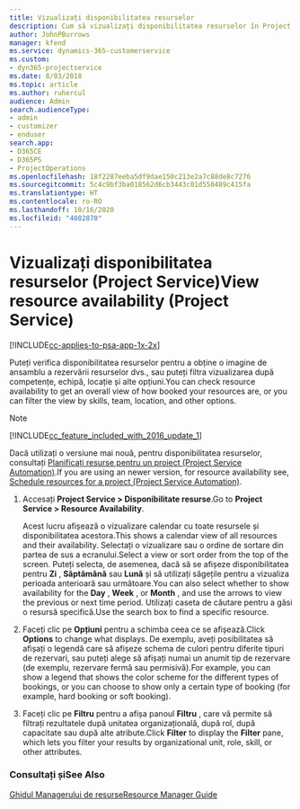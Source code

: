 ```yaml
---
title: Vizualizați disponibilitatea resurselor
description: Cum să vizualizați disponibilitatea resurselor în Project Service
author: JohnPBurrows
manager: kfend
ms.service: dynamics-365-customerservice
ms.custom:
- dyn365-projectservice
ms.date: 8/03/2018
ms.topic: article
ms.author: ruhercul
audience: Admin
search.audienceType:
- admin
- customizer
- enduser
search.app:
- D365CE
- D365PS
- ProjectOperations
ms.openlocfilehash: 18f2287eeba5df9dae150c213e2a7c88de8c7276
ms.sourcegitcommit: 5c4c9bf3ba018562d6cb3443c01d550489c415fa
ms.translationtype: HT
ms.contentlocale: ro-RO
ms.lasthandoff: 10/16/2020
ms.locfileid: "4082870"
---
```

# <a name="view-resource-availability-project-service"></a><span data-ttu-id="673b2-103">Vizualizați disponibilitatea resurselor (Project Service)</span><span class="sxs-lookup"><span data-stu-id="673b2-103">View resource availability (Project Service)</span></span>

[!INCLUDE[cc-applies-to-psa-app-1x-2x](../includes/cc-applies-to-psa-app-1x-2x.md)]

<span data-ttu-id="673b2-104">Puteți verifica disponibilitatea resurselor pentru a obține o imagine de ansamblu a rezervării resurselor dvs., sau puteți filtra vizualizarea după competențe, echipă, locație și alte opțiuni.</span><span class="sxs-lookup"><span data-stu-id="673b2-104">You can check resource availability to get an overall view of how booked your resources are, or you can filter the view by skills, team, location, and other options.</span></span>  
  
> [!NOTE]
> [!INCLUDE[cc_feature_included_with_2016_update_1](../includes/cc-feature-included-with-2016-update-1.md)]  
> 
>  <span data-ttu-id="673b2-105">Dacă utilizați o versiune mai nouă, pentru disponibilitatea resurselor, consultați [Planificați resurse pentru un proiect (Project Service Automation)](../psa/schedule-resources-project.md).</span><span class="sxs-lookup"><span data-stu-id="673b2-105">If you are using an newer version, for resource availability see, [Schedule resources for a project (Project Service Automation)](../psa/schedule-resources-project.md).</span></span>  

1. <span data-ttu-id="673b2-106">Accesați **Project Service > Disponibilitate resurse**.</span><span class="sxs-lookup"><span data-stu-id="673b2-106">Go to **Project Service > Resource Availability**.</span></span>  

    <span data-ttu-id="673b2-107">Acest lucru afișează o vizualizare calendar cu toate resursele și disponibilitatea acestora.</span><span class="sxs-lookup"><span data-stu-id="673b2-107">This shows a calendar view of all resources and their availability.</span></span> <span data-ttu-id="673b2-108">Selectați o vizualizare sau o ordine de sortare din partea de sus a ecranului.</span><span class="sxs-lookup"><span data-stu-id="673b2-108">Select a view or sort order from the top of the screen.</span></span> <span data-ttu-id="673b2-109">Puteți selecta, de asemenea, dacă să se afișeze disponibilitatea pentru **Zi** , **Săptămână** sau **Lună** și să utilizați săgețile pentru a vizualiza perioada anterioară sau următoare.</span><span class="sxs-lookup"><span data-stu-id="673b2-109">You can also select whether to show availability for the **Day** , **Week** , or **Month** , and use the arrows to view the previous or next time period.</span></span> <span data-ttu-id="673b2-110">Utilizați caseta de căutare pentru a găsi o resursă specifică.</span><span class="sxs-lookup"><span data-stu-id="673b2-110">Use the search box to find a specific resource.</span></span>  

2. <span data-ttu-id="673b2-111">Faceți clic pe **Opțiuni** pentru a schimba ceea ce se afișează.</span><span class="sxs-lookup"><span data-stu-id="673b2-111">Click **Options** to change what displays.</span></span> <span data-ttu-id="673b2-112">De exemplu, aveți posibilitatea să afișați o legendă care să afișeze schema de culori pentru diferite tipuri de rezervari, sau puteți alege să afișați numai un anumit tip de rezervare (de exemplu, rezervare fermă sau permisivă).</span><span class="sxs-lookup"><span data-stu-id="673b2-112">For example, you can show a legend that shows the color scheme for the different types of bookings, or you can choose to show only a certain type of booking (for example, hard booking or soft booking).</span></span>  

3. <span data-ttu-id="673b2-113">Faceți clic pe **Filtru** pentru a afișa panoul **Filtru** , care vă permite să filtrați rezultatele după unitatea organizațională, după rol, după capacitate sau după alte atribute.</span><span class="sxs-lookup"><span data-stu-id="673b2-113">Click **Filter** to display the **Filter** pane, which lets you filter your results by organizational unit, role, skill, or other attributes.</span></span>  

### <a name="see-also"></a><span data-ttu-id="673b2-114">Consultați și</span><span class="sxs-lookup"><span data-stu-id="673b2-114">See Also</span></span>  
 [<span data-ttu-id="673b2-115">Ghidul Managerului de resurse</span><span class="sxs-lookup"><span data-stu-id="673b2-115">Resource Manager Guide</span></span>](../psa/resource-manager-guide.md)
